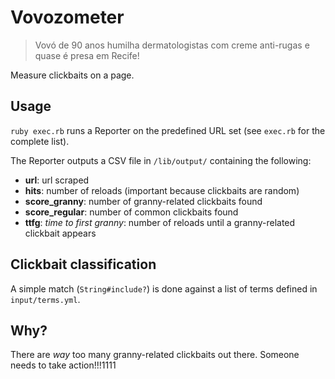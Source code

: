 # Vovozometer

> Vovó de 90 anos humilha dermatologistas com creme anti-rugas e quase é presa em Recife!

Measure clickbaits on a page.

## Usage

`ruby exec.rb` runs a Reporter on the predefined URL set (see `exec.rb` for the complete list).

The Reporter outputs a CSV file in `/lib/output/` containing the following:

* **url**: url scraped
* **hits**: number of reloads (important because clickbaits are random)
* **score_granny**: number of granny-related clickbaits found
* **score_regular**: number of common clickbaits found
* **ttfg**: *time to first granny*: number of reloads until a granny-related clickbait appears

## Clickbait classification

A simple match (`String#include?`) is done against a list of terms defined in `input/terms.yml`.

## Why?

There are *way* too many granny-related clickbaits out there. Someone needs to take action!!!1111
